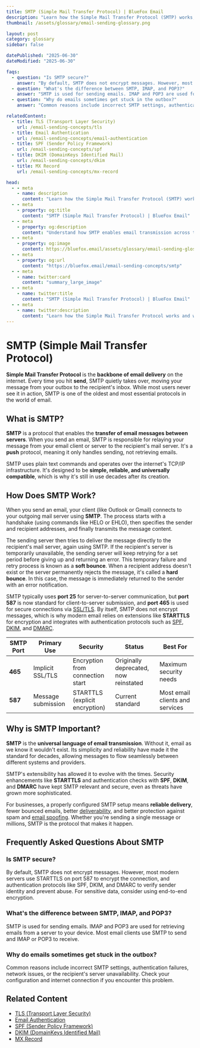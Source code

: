 ```yaml
---
title: SMTP (Simple Mail Transfer Protocol) | BlueFox Email
description: "Learn how the Simple Mail Transfer Protocol (SMTP) works, its role in email delivery, common ports, and how modern security extensions protect email in transit."
thumbnail: /assets/glossary/email-sending-glossary.png

layout: post
category: glossary
sidebar: false

datePublished: "2025-06-30"
dateModified: "2025-06-30"

faqs:
  - question: "Is SMTP secure?"
    answer: "By default, SMTP does not encrypt messages. However, most modern servers use STARTTLS on port 587 to encrypt the connection, and authentication protocols like SPF, DKIM, and DMARC to verify sender identity and prevent abuse. For sensitive data, consider using end-to-end encryption."
  - question: "What's the difference between SMTP, IMAP, and POP3?"
    answer: "SMTP is used for sending emails. IMAP and POP3 are used for retrieving emails from a server to your device. Most email clients use SMTP to send and IMAP or POP3 to receive."
  - question: "Why do emails sometimes get stuck in the outbox?"
    answer: "Common reasons include incorrect SMTP settings, authentication failures, network issues, or the recipient's server unavailability. Check your configuration and internet connection if you encounter this problem."

relatedContent:
  - title: TLS (Transport Layer Security)
    url: /email-sending-concepts/tls
  - title: Email Authentication
    url: /email-sending-concepts/email-authentication
  - title: SPF (Sender Policy Framework)
    url: /email-sending-concepts/spf
  - title: DKIM (DomainKeys Identified Mail)
    url: /email-sending-concepts/dkim
  - title: MX Record
    url: /email-sending-concepts/mx-record

head:
  - - meta
    - name: description
      content: "Learn how the Simple Mail Transfer Protocol (SMTP) works, its role in email delivery, common ports, and how modern security extensions protect email in transit."
  - - meta
    - property: og:title
      content: "SMTP (Simple Mail Transfer Protocol) | BlueFox Email"
  - - meta
    - property: og:description
      content: "Understand how SMTP enables email transmission across the internet and the security extensions that protect modern email communications."
  - - meta
    - property: og:image
      content: https://bluefox.email/assets/glossary/email-sending-glossary.png
  - - meta
    - property: og:url
      content: "https://bluefox.email/email-sending-concepts/smtp"
  - - meta
    - name: twitter:card
      content: "summary_large_image"
  - - meta
    - name: twitter:title
      content: "SMTP (Simple Mail Transfer Protocol) | BlueFox Email"
  - - meta
    - name: twitter:description
      content: "Learn how the Simple Mail Transfer Protocol works and why it's essential for email delivery across the internet."
---
```

<GlossaryNavigation/>

# SMTP (Simple Mail Transfer Protocol)

**Simple Mail Transfer Protocol** is the **backbone of email delivery** on the internet. Every time you hit **send**, SMTP quietly takes over, moving your message from your outbox to the recipient's inbox. While most users never see it in action, SMTP is one of the oldest and most essential protocols in the world of email.

## What is SMTP?

**SMTP** is a protocol that enables the **transfer of email messages between servers**. When you send an email, SMTP is responsible for relaying your message from your email client or server to the recipient's mail server. It's a **push** protocol, meaning it only handles sending, not retrieving emails.

SMTP uses plain text commands and operates over the internet's TCP/IP infrastructure. It's designed to be **simple, reliable, and universally compatible**, which is why it's still in use decades after its creation.

## How Does SMTP Work?

When you send an email, your client (like Outlook or Gmail) connects to your outgoing mail server using **SMTP**. The process starts with a handshake (using commands like HELO or EHLO), then specifies the sender and recipient addresses, and finally transmits the message content.

The sending server then tries to deliver the message directly to the recipient's mail server, again using SMTP. If the recipient's server is temporarily unavailable, the sending server will keep retrying for a set period before giving up and returning an error. This temporary failure and retry process is known as a **soft bounce**. When a recipient address doesn't exist or the server permanently rejects the message, it's called a **hard bounce**. In this case, the message is immediately returned to the sender with an error notification.

SMTP typically uses **port 25** for server-to-server communication, but **port 587** is now standard for client-to-server submission, and **port 465** is used for secure connections via [SSL/TLS](/email-sending-concepts/tls). By itself, SMTP does not encrypt messages, which is why modern email relies on extensions like **STARTTLS** for encryption and integrates with authentication protocols such as [SPF](/email-sending-concepts/spf), [DKIM](/email-sending-concepts/dkim), and [DMARC](/email-sending-concepts/dmarc).

| SMTP Port | Primary Use | Security | Status | Best For |
|-----------|------------|----------|--------|----------|
| **465** | Implicit SSL/TLS | Encryption from connection start | Originally deprecated, now reinstated | Maximum security needs |
| **587** | Message submission | STARTTLS (explicit encryption) | Current standard | Most email clients and services |

## Why is SMTP Important?

**SMTP** is the **universal language of email transmission**. Without it, email as we know it wouldn't exist. Its simplicity and reliability have made it the standard for decades, allowing messages to flow seamlessly between different systems and providers.

SMTP's extensibility has allowed it to evolve with the times. Security enhancements like **STARTTLS** and authentication checks with **SPF**, **DKIM**, and **DMARC** have kept SMTP relevant and secure, even as threats have grown more sophisticated.

For businesses, a properly configured SMTP setup means **reliable delivery**, fewer bounced emails, better [deliverability](/email-sending-concepts/deliverability), and better protection against spam and [email spoofing](/email-sending-concepts/email-spoofing). Whether you're sending a single message or millions, SMTP is the protocol that makes it happen.

## Frequently Asked Questions About SMTP

### Is SMTP secure?
By default, SMTP does not encrypt messages. However, most modern servers use STARTTLS on port 587 to encrypt the connection, and authentication protocols like SPF, DKIM, and DMARC to verify sender identity and prevent abuse. For sensitive data, consider using end-to-end encryption.

### What's the difference between SMTP, IMAP, and POP3?
SMTP is used for sending emails. IMAP and POP3 are used for retrieving emails from a server to your device. Most email clients use SMTP to send and IMAP or POP3 to receive.

### Why do emails sometimes get stuck in the outbox?
Common reasons include incorrect SMTP settings, authentication failures, network issues, or the recipient's server unavailability. Check your configuration and internet connection if you encounter this problem.


## Related Content

- [TLS (Transport Layer Security)](/email-sending-concepts/tls)
- [Email Authentication](/email-sending-concepts/email-authentication)
- [SPF (Sender Policy Framework)](/email-sending-concepts/spf)
- [DKIM (DomainKeys Identified Mail)](/email-sending-concepts/dkim)
- [MX Record](/email-sending-concepts/mx-record)

<GlossaryCTA />
